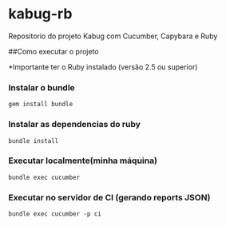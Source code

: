# kabug-rb
Repositorio do projeto Kabug com Cucumber, Capybara e Ruby

##Como executar o projeto

*Importante ter o Ruby instalado (versão 2.5 ou superior)

### Instalar o bundle
`
gem install bundle
`

### Instalar as dependencias do ruby
`
bundle install
`

### Executar localmente(minha máquina)
`
bundle exec cucumber
`

### Executar no servidor de CI (gerando reports JSON)
`
bundle exec cucumber -p ci
`



